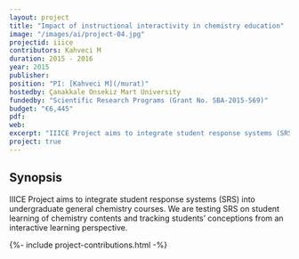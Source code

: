 ```yaml
---
layout: project
title: "Impact of instructional interactivity in chemistry education"
image: "/images/ai/project-04.jpg"
projectid: iiice
contributors: Kahveci M
duration: 2015 - 2016
year: 2015
publisher:
position: "PI: [Kahveci M](/murat)"
hostedby: Çanakkale Onsekiz Mart University
fundedby: "Scientific Research Programs (Grant No. SBA-2015-569)"
budget: "€6,445"
pdf:
web:
excerpt: "IIICE Project aims to integrate student response systems (SRS) into undergraduate general chemistry courses."
project: true
---
```


## Synopsis

IIICE Project aims to integrate student response systems (SRS) into undergraduate general chemistry courses. We are testing SRS on student learning of chemistry contents and tracking students’ conceptions from an interactive learning perspective.

{%- include project-contributions.html -%}

